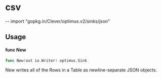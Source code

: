 # csv
--
    import "gopkg.in/Clever/optimus.v2/sinks/json"


## Usage

#### func  New

```go
func New(out io.Writer) optimus.Sink
```
New writes all of the Rows in a Table as newline-separate JSON objects.
